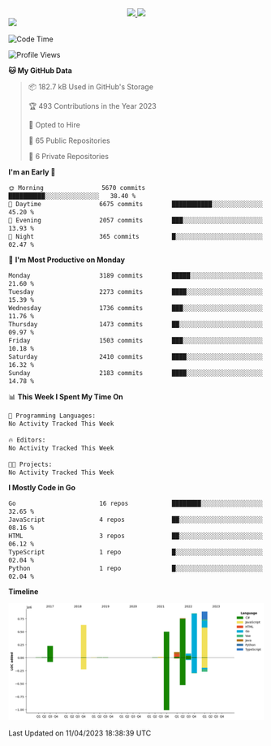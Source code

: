 <div align="center">
  <a href="https://github.com/arielsrv">
    <img height="180em" src="https://github-readme-stats.vercel.app/api?username=arielsrv&show_icons=true&theme=radical&include_all_commits=true&count_private=true"/>
    <img height="180em" src="https://github-readme-stats.vercel.app/api/top-langs/?username=arielsrv&layout=compact&langs_count=10&theme=radical"/>
 </a>
</div>

<div>
  <a href="https://www.linkedin.com/in/arielpineiro/" target="_blank">
    <img src="https://img.shields.io/badge/-LinkedIn-%230077B5?style=for-the-badge&logo=linkedin&logoColor=white" target="_blank">
  </a>
</div>

<!--START_SECTION:waka-->
![Code Time](http://img.shields.io/badge/Code%20Time-0%20secs-blue)

![Profile Views](http://img.shields.io/badge/Profile%20Views-0-blue)

**🐱 My GitHub Data** 

> 📦 182.7 kB Used in GitHub's Storage 
 > 
> 🏆 493 Contributions in the Year 2023
 > 
> 💼 Opted to Hire
 > 
> 📜 65 Public Repositories 
 > 
> 🔑 6 Private Repositories 
 > 
**I'm an Early 🐤** 

```text
🌞 Morning                5670 commits        ██████████░░░░░░░░░░░░░░░   38.40 % 
🌆 Daytime                6675 commits        ███████████░░░░░░░░░░░░░░   45.20 % 
🌃 Evening                2057 commits        ███░░░░░░░░░░░░░░░░░░░░░░   13.93 % 
🌙 Night                  365 commits         █░░░░░░░░░░░░░░░░░░░░░░░░   02.47 % 
```
📅 **I'm Most Productive on Monday** 

```text
Monday                   3189 commits        █████░░░░░░░░░░░░░░░░░░░░   21.60 % 
Tuesday                  2273 commits        ████░░░░░░░░░░░░░░░░░░░░░   15.39 % 
Wednesday                1736 commits        ███░░░░░░░░░░░░░░░░░░░░░░   11.76 % 
Thursday                 1473 commits        ██░░░░░░░░░░░░░░░░░░░░░░░   09.97 % 
Friday                   1503 commits        ███░░░░░░░░░░░░░░░░░░░░░░   10.18 % 
Saturday                 2410 commits        ████░░░░░░░░░░░░░░░░░░░░░   16.32 % 
Sunday                   2183 commits        ████░░░░░░░░░░░░░░░░░░░░░   14.78 % 
```


📊 **This Week I Spent My Time On** 

```text
💬 Programming Languages: 
No Activity Tracked This Week

🔥 Editors: 
No Activity Tracked This Week

🐱‍💻 Projects: 
No Activity Tracked This Week
```

**I Mostly Code in Go** 

```text
Go                       16 repos            ████████░░░░░░░░░░░░░░░░░   32.65 % 
JavaScript               4 repos             ██░░░░░░░░░░░░░░░░░░░░░░░   08.16 % 
HTML                     3 repos             ██░░░░░░░░░░░░░░░░░░░░░░░   06.12 % 
TypeScript               1 repo              █░░░░░░░░░░░░░░░░░░░░░░░░   02.04 % 
Python                   1 repo              █░░░░░░░░░░░░░░░░░░░░░░░░   02.04 % 
```



**Timeline**

![Lines of Code chart](https://raw.githubusercontent.com/arielsrv/arielsrv/main/assets/bar_graph.png)


 Last Updated on 11/04/2023 18:38:39 UTC
<!--END_SECTION:waka-->

